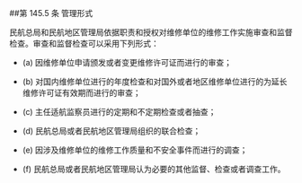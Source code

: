 ##第 145.5 条 管理形式 

民航总局和民航地区管理局依据职责和授权对维修单位的维修工作实施审查和监督检查。审查和监督检查可以采用下列形式：

- (a) 因维修单位申请颁发或者变更维修许可证而进行的审查；

- (b)  对国内维修单位进行的年度检查和对国外或者地区维修单位进行的为延长维修许可证有效期而进行的审查；

- (c) 主任适航监察员进行的定期和不定期检查或者抽查；

- (d)  民航总局或者民航地区管理局组织的联合检查；

- (e)   因涉及维修单位的维修工作质量和不安全事件而进行的调查；

- (f) 民航总局或者民航地区管理局认为必要的其他监督、检查或者调查工作。

